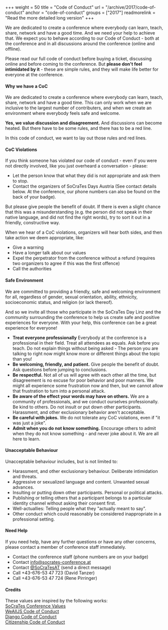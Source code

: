 +++
weight = 50
title = "Code of Conduct"
url = "/archive/2017/code-of-conduct"
anchor = "code-of-conduct"
groups = ["2017"]
readmorelink = "Read the more detailed long version"
+++

We are dedicated to create a conference where everybody can learn, teach, share, network and have a
good time. And we need your help to achieve that. We expect you to behave according to our Code of 
Conduct - both at the conference and in all discussions around the conference (online and offline).

Please read our full code of conduct before buying a ticket, discussing online and before coming to
the conference. But **please don't feel intimidated by it** - these are simple rules, and they will
make life better for everyone at the conference.

<!--more-->

#### Why we have a CoC

We are dedicated to create a conference where everybody can learn, teach, share, network and have a
good time. This can only work when we are inclusive to the largest number of contributers, and when
we create an environment where everybody feels safe and welcome.

**Yes, we value discussion and disagreement.** And discussions can become heated. But there have to
be some rules, and there has to be a red line.

In this code of conduct, we want to lay out those rules and red lines.

#### CoC Violations

If you think someone has violated our code of conduct - even if you were not directly involved, like
you just overheard a conversation - please:

* Let the person know that what they did is not appropriate and ask them to stop.
* Contact the organizers of SoCraTes Days Austria (See contact details below. At the conference, our phone numbers can also be found on the back of your badge).

But please give people the benefit of doubt. If there is even a slight chance that this was a misunderstanding
(e.g. the person did not speak in their native language, and did not find the right words), try to sort it out
in a friendly, constructive way.

When we hear of a CoC violations, organizers will hear both sides, and then take action we deem appropriate, like:

* Give a warning
* Have a longer talk about our values
* Expel the perpetrator from the conference without a refund (requires two organizers to agree if this was the first offence)
* Call the authorities

#### Safe Environment

We are committed to providing a friendly, safe and welcoming environment for all, regardless of gender, 
sexual orientation, ability, ethnicity, socioeconomic status, and religion (or lack thereof).

And so we invite all those who participate in the SoCraTes Day Linz and the community surrounding the conference 
to help us create safe and positive experiences for everyone. With your help, this conference can be a great
experience for everyone!

* **Treat everyone professionally** Everybody at the conference is a professional in their field. Treat all attendees as equals. Ask before you teach. Do not explain things without being asked - The person you are talking to right now might know more or different things about the topic than you!
* **Be welcoming, friendly, and patient.** Give people the benefit of doubt. Ask questions before jumping to conclusions.
* **Be respectful.** Not all of us will agree with each other all the time, but disagreement is no excuse for poor behavior and poor manners. We might all experience some frustration now and then, but we cannot allow that frustration to turn into a personal attack.
* **Be aware of the effect your words may have on others.** We are a community of professionals, and we conduct ourselves professionally. Be kind to others. Do not insult or put down other participants. Harassment, and other exclusionary behavior aren't acceptable.
* **Be careful with jokes.** We do not tolerate any CoC violations, even if "it was just a joke".
* **Admit when you do not know something.** Encourage others to admit when they do not know something - and never joke about it. We are all here to learn.

#### Unacceptable Behaviour

Unacceptable behaviour includes, but is not limited to:

* Harassment, and other exclusionary behaviour. Deliberate intimidation and threats.
* Aggressive or sexualized language and content. Unwanted sexual advances.
* Insulting or putting down other participants. Personal or political attacks.
* Publishing or telling others that a participant belongs to a particular identity channel without asking their consent first.
* Well-actuallies: Telling people what they "actually meant to say".
* Other conduct which could reasonably be considered inappropriate in a professional setting. 

#### Need Help

If you need help, have any further questions or have any other concerns, please contact a member of conference staff immediately. 

* Contact the conference staff (phone numbers are on your badge)
* Contact <a href="mailto:info@socrates-conference.at">info@socrates-conference.at</a>
* Contact <a href="https://twitter.com/SoCraTesAT">@SoCraTesAT</a> (send a direct message)
* Call +43-676-53 47 723 (David Tanzer)
* Call +43-676-53 47 724 (Rene Pirringer)


#### Credits
These values are inspired by the following works:  
<a href="https://www.socrates-conference.de/values.html">SoCraTes Conference Values</a>  
<a href="https://wealljs.org/code-of-conduct">WeAllJS Code of Conduct</a>  
<a href="https://www.djangoproject.com/conduct/">Django Code of Conduct</a>  
<a href="http://citizencodeofconduct.org/">Citizenship Code of Conduct</a>
